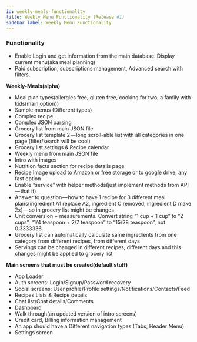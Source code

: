 ```yaml
---
id: weekly-meals-functionality
title: Weekly Menu Functionality (Release #1)
sidebar_label: Weekly Menu Functionality
---
```



### Functionality

* Enable Login and get information from the main database. Display current menu\(aka meal planning\)
* Paid subscription, subscriptions management, Advanced search with filters.

**Weekly-Meals\(alpha\)**

* Meal plan types\(allergies free, gluten free, cooking for two, a family with kids\(main option\)\)
* Sample menus \(Different types\)
* Complex recipe
* Complex JSON parsing
* Grocery list from main JSON file
* Grocery list template 2 — long scroll-able list with all categories in one page \(filter/search will be cool\)
* Grocery list settings & Recipe calendar
* Weekly menu from main JSON file
* Intro with images
* Nutrition facts section for recipe details page
* Recipe Image upload to Amazon or free storage or to google drive, any fast option
* Enable “service” with helper methods\(just implement methods from API — that it\)
* Answer to question — how to have 1 recipe for 3 different meal plans\(ingredient A1 replace A2, ingredient C removed, ingredient D make 2x\) — so in grocery list might be changes
* Unit conversion + measurements. Convert string “1 cup + 1 cup” to “2 cups”, “1/4 teaspoon + 2/7 teaspoon” to “15/28 teaspoon”, not 0.3333336.
* Grocery list can automatically calculate same ingredients from one category from different recipes, from different days
* Servings can be changed in different recipes, different days and this changes might be applied to grocery list

**Main screens that must be created\(default stuff\)**

* App Loader
* Auth screens: Login/Signup/Password recovery
* Social screens: User profile/Profile settings/Notifications/Contacts/Feed
* Recipes Lists & Recipe details
* Chat list/Chat details/Comments
* Dashboard
* Walk through(an updated version of intro screens)
* Credit card, Billing information management
* An app should have a Different navigation types (Tabs, Header Menu)
* Settings screen

